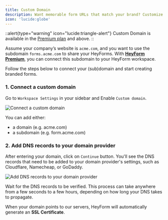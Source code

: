 ```yaml
---
title: Custom Domain
description: Want memorable form URLs that match your brand? Customize your HeyForm links and metadata with your own (sub)domain.
icon: 'lucide:globe'
---
```


::alert{type="warning" icon="lucide:triangle-alert"}
  Custom Domain is available in the [Premium plan](https://heyform.net/pricing) and above.
::

Assume your company’s website is `acme.com`, and you want to use the subdomain `forms.acme.com` to share your HeyForms. With [**HeyForm Premium**](https://heyform.net/pricing), you can connect this subdomain to your HeyForm workspace.

Follow the steps below to connect your (sub)domain and start creating branded forms.

### 1. Connect a custom domain

Go to `Workspace Settings` in your sidebar and Enable `Custom domain`.

![Connect a custom domain](/images/custom-domain/workspace-settings.png)

You can add either:
- a domain (e.g. acme.com)
- a subdomain (e.g. form.acme.com)

### 2. Add DNS records to your domain provider

After entering your domain, click on `Continue` button. You'll see the DNS records that need to be added to your domain provider's settings, such as Cloudflare, Namecheap, or GoDaddy.

![Add DNS records to your domain provider](/images/custom-domain/add-dns-record.png)

Wait for the DNS records to be verified. This process can take anywhere from a few seconds to a few hours, depending on how long your DNS takes to propagate.

When your domain points to our servers, HeyForm will automatically generate an **SSL Certificate**.
